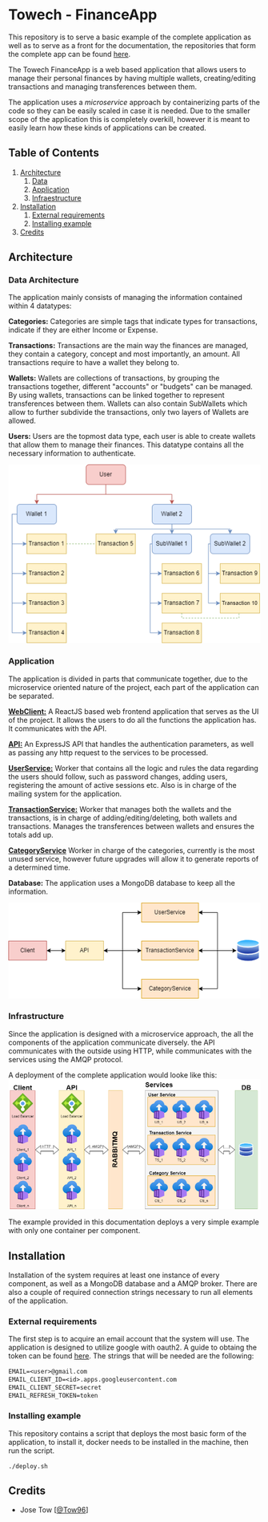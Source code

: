 # Towech - FinanceApp

This repository is to serve a basic example of the complete application as well as to serve as a front for the documentation, the repositories that form the complete app can be found [here](https://github.com/towech-financeapp).

The Towech FinanceApp is a web based application that allows users to manage their personal finances by having multiple wallets, creating/editing transactions and managing transferences between them.

The application uses a _microservice_ approach by containerizing parts of the code so they can be easily scaled in case it is needed. Due to the smaller scope of the application this is completely overkill, however it is meant to easily learn how these kinds of applications can be created.

## Table of Contents

1. [Architecture](#Architecture)
   1. [Data](#Arch_Data)
   2. [Application](#Arch_App)
   3. [Infraestructure](#Arch_Infraestructure)
2. [Installation](#Installation)
   1. [External requirements](#Inst_ext)
   2. [Installing example](#Inst_exa)
3. [Credits](#Credits)

## Architecture

### Data Architecture

The application mainly consists of managing the information contained within 4 datatypes:

**Categories:** Categories are simple tags that indicate types for transactions, indicate if they are either Income or Expense.

**Transactions:** Transactions are the main way the finances are managed, they contain a category, concept and most importantly, an amount. All transactions require to have a wallet they belong to.

**Wallets:** Wallets are collections of transactions, by grouping the transactions together, different "accounts" or "budgets" can be managed. By using wallets, transactions can be linked together to represent transferences between them. Wallets can also contain SubWallets which allow to further subdivide the transactions, only two layers of Wallets are allowed.

**Users:** Users are the topmost data type, each user is able to create wallets that allow them to manage their finances. This datatype contains all the necessary information to authenticate.

![Data Diagram](media/data.png)

### Application

The application is divided in parts that communicate together, due to the microservice oriented nature of the project, each part of the application can be separated.

[**WebClient:**](https://github.com/towech-financeApp/WebClient) A ReactJS based web frontend application that serves as the UI of the project. It allows the users to do all the functions the application has. It communicates with the API.

[**API:**](https://github.com/towech-financeApp/WebApi) An ExpressJS API that handles the authentication parameters, as well as passing any http request to the services to be processed.

[**UserService:**](https://github.com/towech-financeApp/UserService) Worker that contains all the logic and rules the data regarding the users should follow, such as password changes, adding users, registering the amount of active sessions etc. Also is in charge of the mailing system for the application.

[**TransactionService:**](https://github.com/towech-financeApp/TransactionService) Worker that manages both the wallets and the transactions, is in charge of adding/editing/deleting, both wallets and transactions. Manages the transferences between wallets and ensures the totals add up.

[**CategoryService**](https://github.com/towech-financeApp/CategoryReportService) Worker in charge of the categories, currently is the most unused service, however future upgrades will allow it to generate reports of a determined time.

**Database:** The application uses a MongoDB database to keep all the information.

![App Diagram](media/app.png)

### Infrastructure

Since the application is designed with a microservice approach, the all the components of the application communicate diversely. the API communicates with the outside using HTTP, while communicates with the services using the AMQP protocol.

A deployment of the complete application would looke like this:
![Infrastructure Diagram](media/infra.png)

The example provided in this documentation deploys a very simple example with only one container per component.

## Installation

Installation of the system requires at least one instance of every component, as well as a MongoDB database and a AMQP broker. There are also a couple of required connection strings necessary to run all elements of the application.

### External requirements

The first step is to acquire an email account that the system will use. The application is designed to utilize google with oauth2. A guide to obtaing the token can be found [here](https://developers.google.com/identity/protocols/oauth2). The strings that will be needed are the following:

```
EMAIL=<user>@gmail.com
EMAIL_CLIENT_ID=<id>.apps.googleusercontent.com
EMAIL_CLIENT_SECRET=secret
EMAIL_REFRESH_TOKEN=token
```
### Installing example
This repository contains a script that deploys the most basic form of the application, to install it, docker needs to be installed in the machine, then run the script.

```
./deploy.sh
```

## Credits

- Jose Tow [[@Tow96](https://github.com/Tow96)]
